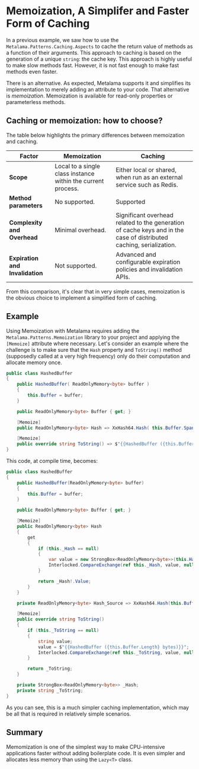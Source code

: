 # Memoization, A Simplifer and Faster Form of Caching

In a previous example, we saw how to use the `Metalama.Patterns.Caching.Aspects` to cache the return value of methods as a function of their arguments. This approach to caching is based on the generation of a unique `string`: the cache key. This approach is highly useful to make slow methods fast. However, it is not fast enough to make fast methods even faster. 

There is an alternative. As expected, Metalama supports it and simplifies its implementation to merely adding an attribute to your code. That alternative is _memoization_. Memoization is available for read-only properties or parameterless methods.

## Caching or memoization: how to choose?

The table below highlights the primary differences between memoization and caching.

| Factor                             | Memoization                                                  | Caching                                                                                                             |
| ---------------------------------- | ------------------------------------------------------------ | ------------------------------------------------------------------------------------------------------------------- |
| <b>Scope</b>                       | Local to a single class instance within the current process. | Either local or shared, when run as an external service such as Redis.                                              |
| <b>Method parameters</b>                       | No supported. | Supported |
| <b>Complexity and Overhead</b>     | Minimal overhead.                                            | Significant overhead related to the generation of cache keys and in the case of distributed caching, serialization. |
| <b>Expiration and Invalidation</b> | Not supported.                               | Advanced and configurable expiration policies and invalidation APIs.                                                |

From this comparison, it's clear that in very simple cases, memoization is the obvious choice to implement a simplified form of caching. 

## Example

Using Memoization with Metalama requires adding the `Metalama.Patterns.Memoization` library to your project and applying the `[Memoize]` attribute where necessary.  Let's consider an example where the challenge is to make sure that the `Hash` property and `ToString()` method (supposedly called at a very high frequency) only do their computation and allocate memory once.


```c#
public class HashedBuffer
{
    public HashedBuffer( ReadOnlyMemory<byte> buffer )
    {
        this.Buffer = buffer;
    }

    public ReadOnlyMemory<byte> Buffer { get; }

    [Memoize]
    public ReadOnlyMemory<byte> Hash => XxHash64.Hash( this.Buffer.Span );

    [Memoize]
    public override string ToString() => $"{{HashedBuffer ({this.Buffer.Length} bytes)}}";
}
```

This code, at compile time, becomes:

```c#
public class HashedBuffer
{
    public HashedBuffer(ReadOnlyMemory<byte> buffer)
    {
        this.Buffer = buffer;
    }

    public ReadOnlyMemory<byte> Buffer { get; }

    [Memoize]
    public ReadOnlyMemory<byte> Hash
    {
        get
        {
            if (this._Hash == null)
            {
                var value = new StrongBox<ReadOnlyMemory<byte>>(this.Hash_Source);
                Interlocked.CompareExchange(ref this._Hash, value, null);
            }

            return _Hash!.Value;
        }
    }

    private ReadOnlyMemory<byte> Hash_Source => XxHash64.Hash(this.Buffer.Span);

    [Memoize]
    public override string ToString()
    {
        if (this._ToString == null)
        {
            string value;
            value = $"{{HashedBuffer ({this.Buffer.Length} bytes)}}";
            Interlocked.CompareExchange(ref this._ToString, value, null);
        }

        return _ToString;
    }

    private StrongBox<ReadOnlyMemory<byte>> _Hash;
    private string _ToString;
}

```

As you can see, this is a much simpler caching implementation, which may be all that is required in relatively simple scenarios.

## Summary

Memomization is one of the simplest way to make CPU-intensive applications faster without adding boilerplate code. It is even simpler and allocates less memory than using the `Lazy<T>` class.